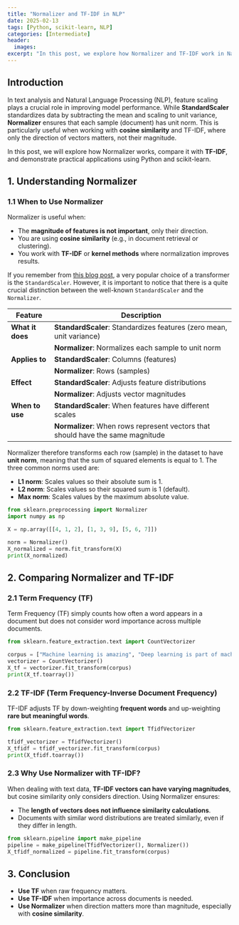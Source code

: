 ```yaml
---
title: "Normalizer and TF-IDF in NLP"
date: 2025-02-13
tags: [Python, scikit-learn, NLP]
categories: [Intermediate]
header:
  images:
excerpt: "In this post, we explore how Normalizer and TF-IDF work in Natural Language Processing, focusing on their differences and when to use them."
---
```


## Introduction

In text analysis and Natural Language Processing (NLP), feature scaling plays a crucial role in improving model performance. While **StandardScaler** standardizes data by subtracting the mean and scaling to unit variance, **Normalizer** ensures that each sample (document) has unit norm. This is particularly useful when working with **cosine similarity** and TF-IDF, where only the direction of vectors matters, not their magnitude.

In this post, we will explore how Normalizer works, compare it with **TF-IDF**, and demonstrate practical applications using Python and scikit-learn.

## 1. Understanding Normalizer

### 1.1 When to Use Normalizer

Normalizer is useful when:
- The **magnitude of features is not important**, only their direction.
- You are using **cosine similarity** (e.g., in document retrieval or clustering).
- You work with **TF-IDF** or **kernel methods** where normalization improves results.

If you remember from [this blog post](https://andreagiussani.github.io/the-long-beard-blog/beginner/ML01/), a very popular choice of a transformer is the `StandardScaler`.
However, it is important to notice that there is a quite crucial distinction between the well-known `StandardScaler` and the `Normalizer`.

| Feature             | Description                                                                 |
|---------------------|-----------------------------------------------------------------------------|
| **What it does**     | **StandardScaler**: Standardizes features (zero mean, unit variance)        |
|                     | **Normalizer**: Normalizes each sample to unit norm                         |
| **Applies to**       | **StandardScaler**: Columns (features)                                      |
|                     | **Normalizer**: Rows (samples)                                              |
| **Effect**           | **StandardScaler**: Adjusts feature distributions                           |
|                     | **Normalizer**: Adjusts vector magnitudes                                   |
| **When to use**      | **StandardScaler**: When features have different scales                     |
|                     | **Normalizer**: When rows represent vectors that should have the same magnitude |



Normalizer therefore transforms each row (sample) in the dataset to have **unit norm**, meaning that the sum of squared elements is equal to 1. The three common norms used are:
- **L1 norm**: Scales values so their absolute sum is 1.
- **L2 norm**: Scales values so their squared sum is 1 (default).
- **Max norm**: Scales values by the maximum absolute value.

```python
from sklearn.preprocessing import Normalizer
import numpy as np

X = np.array([[4, 1, 2], [1, 3, 9], [5, 6, 7]])

norm = Normalizer()
X_normalized = norm.fit_transform(X)
print(X_normalized)
```

## 2. Comparing Normalizer and TF-IDF

### 2.1 Term Frequency (TF)

Term Frequency (TF) simply counts how often a word appears in a document but does not consider word importance across multiple documents.

```python
from sklearn.feature_extraction.text import CountVectorizer

corpus = ["Machine learning is amazing", "Deep learning is part of machine learning"]
vectorizer = CountVectorizer()
X_tf = vectorizer.fit_transform(corpus)
print(X_tf.toarray())
```

### 2.2 TF-IDF (Term Frequency-Inverse Document Frequency)

TF-IDF adjusts TF by down-weighting **frequent words** and up-weighting **rare but meaningful words**.

```python
from sklearn.feature_extraction.text import TfidfVectorizer

tfidf_vectorizer = TfidfVectorizer()
X_tfidf = tfidf_vectorizer.fit_transform(corpus)
print(X_tfidf.toarray())
```

### 2.3 Why Use Normalizer with TF-IDF?

When dealing with text data, **TF-IDF vectors can have varying magnitudes**, but cosine similarity only considers direction. Using Normalizer ensures:
- The **length of vectors does not influence similarity calculations**.
- Documents with similar word distributions are treated similarly, even if they differ in length.

```python
from sklearn.pipeline import make_pipeline
pipeline = make_pipeline(TfidfVectorizer(), Normalizer())
X_tfidf_normalized = pipeline.fit_transform(corpus)
```

## 3. Conclusion

- **Use TF** when raw frequency matters.
- **Use TF-IDF** when importance across documents is needed.
- **Use Normalizer** when direction matters more than magnitude, especially with **cosine similarity**.
